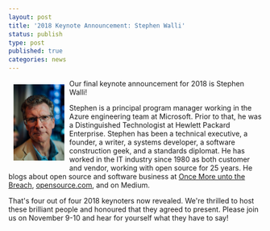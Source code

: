 ```yaml
---
layout: post
title: '2018 Keynote Announcement: Stephen Walli'
status: publish
type: post
published: true
categories: news
---
```


<img src="/img/posts/2018_Keynote_Stephen.jpg" style="float:left; margin:10px;width:20%;" />

Our final keynote announcement for 2018 is Stephen Walli!

Stephen is a principal program manager working in the Azure engineering team at Microsoft. Prior to that, he was a Distinguished Technologist at Hewlett Packard Enterprise. Stephen has been a technical executive, a founder, a writer, a systems developer, a software construction geek, and a standards diplomat. He has worked in the IT industry since 1980 as both customer and vendor, working with open source for 25 years. He blogs about open source and software business at [Once More unto the Breach](http://stephesblog.blogs.com/), [opensource.com](https://opensource.com), and on Medium.

That's four out of four 2018 keynoters now revealed. We're thrilled to host these brilliant people and honoured that they agreed to present. Please join us on November 9-10 and hear for yourself what they have to say!
